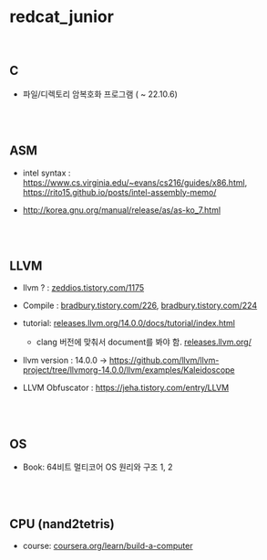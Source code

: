 # redcat_junior

<br>

## C

+ 파일/디렉토리 암복호화 프로그램 ( ~ 22.10.6)

<br><br>

## ASM

+ intel syntax : https://www.cs.virginia.edu/~evans/cs216/guides/x86.html, https://rito15.github.io/posts/intel-assembly-memo/

+ http://korea.gnu.org/manual/release/as/as-ko_7.html

<br><br>

## LLVM

+ llvm ? : <a href="https://zeddios.tistory.com/1175">zeddios.tistory.com/1175</a>

+ Compile : <a href="https://bradbury.tistory.com/226">bradbury.tistory.com/226</a>, <a href="https://bradbury.tistory.com/224">bradbury.tistory.com/224</a>

+ tutorial: <a href="https://releases.llvm.org/14.0.0/docs/tutorial/index.html">releases.llvm.org/14.0.0/docs/tutorial/index.html</a>
  + clang 버전에 맞춰서 document를 봐야 함. <a href="https://releases.llvm.org/" target="_blank">releases.llvm.org/</a> 

+ llvm version : 14.0.0 -> https://github.com/llvm/llvm-project/tree/llvmorg-14.0.0/llvm/examples/Kaleidoscope 

+ LLVM Obfuscator : https://jeha.tistory.com/entry/LLVM

<br><br>

## OS

+ Book: 64비트 멀티코어 OS 원리와 구조 1, 2

<br><br>

## CPU (nand2tetris)

+ course: <a href="https://www.coursera.org/learn/build-a-computer">coursera.org/learn/build-a-computer</a>
